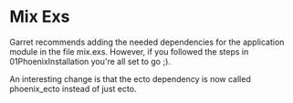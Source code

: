 # Mix Exs
Garret recommends adding the needed dependencies for the application module in the file mix.exs. However, if you followed the steps in 01PhoenixInstallation you're all set to go ;).

An interesting change is that the ecto dependency is now called phoenix_ecto instead of just ecto. 
